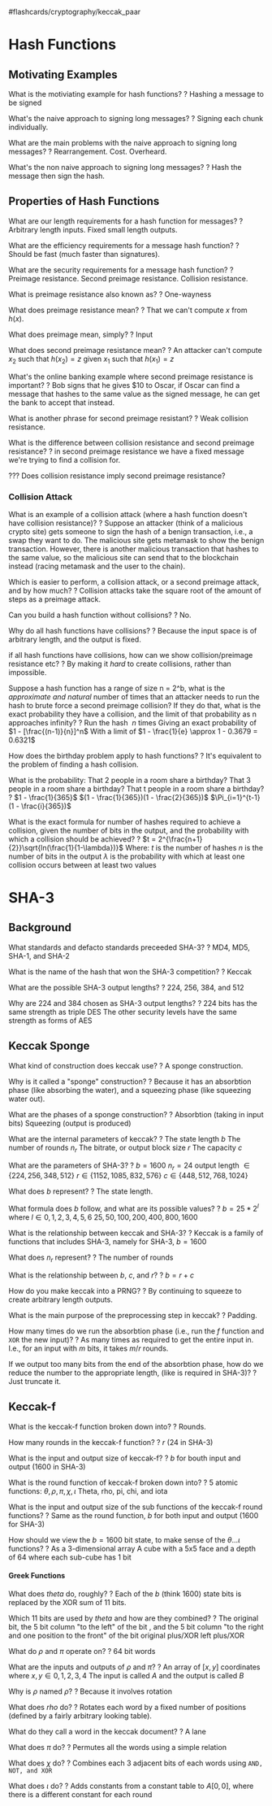 #flashcards/cryptography/keccak_paar

# Hash Functions

## Motivating Examples

What is the motiviating example for hash functions?
?
Hashing a message to be signed
<!--SR:2022-10-27,5,250-->

What's the naive approach to signing long messages?
?
Signing each chunk individually.
<!--SR:2022-10-27,5,250-->

What are the main problems with the naive approach to signing long messages?
?
Rearrangement.
Cost.
Overheard.
<!--SR:2022-10-31,8,250-->

What's the non naive approach to signing long messages?
?
Hash the message then sign the hash.
<!--SR:2022-10-24,4,250-->

## Properties of Hash Functions

What are our length requirements for a hash function for messages?
?
Arbitrary length inputs.
Fixed small length outputs.
<!--SR:2022-10-26,4,250-->

What are the efficiency requirements for a message hash function?
?
Should be fast (much faster than signatures).
<!--SR:2022-10-24,4,250-->

What are the security requirements for a message hash function?
?
Preimage resistance.
Second preimage resistance.
Collision resistance.
<!--SR:2022-10-29,6,230-->

What is preimage resistance also known as?
?
One-wayness
<!--SR:2022-10-29,6,230-->

What does preimage resistance mean?
?
That we can't compute $x$ from $h(x)$.
<!--SR:2022-10-24,4,250-->

What does preimage mean, simply?
?
Input
<!--SR:2022-11-01,9,250-->

What does second preimage resistance mean?
?
An attacker can't compute $x_2$ such that $h(x_2) = z$ given $x_1$ such that $h(x_1) = z$
<!--SR:2022-10-24,4,250-->

What's the online banking example where second preimage resistance is important?
?
Bob signs that he gives $10 to Oscar, if Oscar can find a message that hashes to the same value as the signed message, he can get the bank to accept that instead.
<!--SR:2022-10-25,5,270-->

What is another phrase for second preimage resistant?
?
Weak collision resistance.
<!--SR:2022-10-24,4,250-->

What is the difference between collision resistance and second preimage resistance?
?
in second preimage resistance we have a fixed message we're trying to find a collision for.
<!--SR:2022-10-26,4,250-->

??? Does collision resistance imply second preimage resistance?

### Collision Attack

What is an example of a collision attack (where a hash function doesn't have collision resistance)?
?
Suppose an attacker (think of a malicious crypto site) gets someone to sign the hash of a benign transaction, i.e., a swap they want to do. The malicious site gets metamask to show the benign transaction. However, there is another malicious transaction that hashes to the same value, so the malicious site can send that to the blockchain instead (racing metamask and the user to the chain).
<!--SR:2022-10-24,4,250-->

Which is easier to perform, a collision attack, or a second preimage attack, and by how much?
?
Collision attacks take the square root of the amount of steps as a preimage attack.
<!--SR:2022-11-01,9,250-->

Can you build a hash function without collisions?
?
No.
<!--SR:2022-10-29,6,250-->

Why do all hash functions have collisions?
?
Because the input space is of arbitrary length, and the output is fixed.
<!--SR:2022-10-24,4,250-->

if all hash functions have collisions, how can we show collision/preimage resistance etc?
?
By making it *hard* to create collisions, rather than impossible.
<!--SR:2022-10-24,4,250-->

Suppose a hash function has a range of size n = 2^b, what is the *approximate and natural* number of times that an attacker needs to run the hash to brute force a second preimage collision? If they do that, what is the exact probability they have  a collision, and the limit of that probability as n approaches infinity?
?
Run the hash $~n$ times
Giving an exact probability of $1 - [\frac{(n-1)}{n}]^n$ 
With a limit of $1 - \frac{1}{e} \approx 1 - 0.3679 = 0.6321$
<!--SR:2022-10-24,3,230-->

How does the birthday problem apply to hash functions?
?
It's equivalent to the problem of finding a hash collision.
<!--SR:2022-10-28,6,250-->

What is the probability:
That 2 people in a room share a birthday?
That 3 people in a room share a birthday?
That t people in a room share a birthday?
?
$1 - \frac{1}{365}$
$(1 - \frac{1}{365})(1 - \frac{2}{365})$
$\Pi_{i=1}^{t-1}(1 - \frac{i}{365})$
<!--SR:2022-10-25,3,210-->

What is the exact formula for number of hashes required to achieve a collision, given the number of bits in the output, and the probability with which a collision should be achieved?
?
$t = 2^{\frac{n+1}{2}}\sqrt{ln(\frac{1}{1-\lambda})}$
Where: 
	$t$ is the number of hashes
	$n$ is the number of bits in the output
	$\lambda$ is the probability with which at least one collision occurs between at least two values
<!--SR:2022-10-24,3,230-->


# SHA-3

## Background

What standards and defacto standards preceeded SHA-3?
?
MD4, MD5, SHA-1, and SHA-2
<!--SR:2022-10-26,4,250-->

What is the name of the hash that won the SHA-3 competition?
?
Keccak
<!--SR:2022-10-24,4,250-->

What are the possible SHA-3 output lengths?
?
224, 256, 384, and 512
<!--SR:2022-10-24,3,230-->

Why are 224 and 384 chosen as SHA-3 output lengths?
?
224 bits has the same strength as triple DES
The other security levels have the same strength as forms of AES
<!--SR:2022-10-24,4,250-->

## Keccak Sponge

What kind of construction does keccak use?
?
A sponge construction.
<!--SR:2022-10-27,5,250-->

Why is it called a "sponge" construction?
?
Because it has an absorbtion phase (like absorbing the water), and a squeezing phase (like squeezing water out).
<!--SR:2022-10-28,6,250-->

What are the phases of a sponge construction?
?
Absorbtion (taking in input bits)
Squeezing (output is produced)
<!--SR:2022-10-26,4,250-->

What are the internal parameters of keccak?
?
The state length $b$ 
The number of rounds $n_r$
The bitrate, or output block size $r$
The capacity $c$
<!--SR:2022-10-29,6,230-->

What are the parameters of SHA-3?
?
$b = 1600$
$n_r = 24$
output length $\in \{224, 256, 348, 512\}$
$r \in \{1152, 1085, 832, 576\}$
$c \in \{448, 512, 768, 1024\}$
<!--SR:2022-10-24,1,170-->

What does $b$ represent?
?
The state length.
<!--SR:2022-10-24,4,250-->

What formula does $b$ follow, and what are its possible values?
?
$b = 25 * 2^l$ where $l \in {0,1,2,3,4,5,6}$
${25, 50, 100, 200, 400, 800, 1600}$
<!--SR:2022-10-29,6,230-->

What is the relationship between keccak and SHA-3?
?
Keccak is a family of functions that includes SHA-3, namely for SHA-3, $b=1600$
<!--SR:2022-10-24,4,250-->

What does $n_r$ represent?
?
The number of rounds
<!--SR:2022-10-24,4,250-->

What is the relationship between $b$, $c$, and $r$?
?
$b = r + c$
<!--SR:2022-10-30,7,250-->

How do you make keccak into a PRNG?
?
By continuing to squeeze to create arbitrary length outputs.
<!--SR:2022-10-27,5,250-->

What is the main purpose of the preprocessing step in keccak?
?
Padding.
<!--SR:2022-10-27,5,250-->

How many times do we run the absorbtion phase (i.e., run the $f$ function and `XOR` the new input)?
?
As many times as required to get the entire input in.
I.e., for an input with $m$ bits, it takes $m/r$ rounds.
<!--SR:2022-10-30,7,250-->

If we output too many bits from the end of the absorbtion phase, how do we reduce the number to the appropriate length, (like is required in SHA-3)?
?
Just truncate it.
<!--SR:2022-10-24,4,250-->

## Keccak-f

What is the keccak-f function broken down into?
?
Rounds.
<!--SR:2022-10-24,4,250-->

How many rounds in the keccak-f function?
?
$r$ (24 in SHA-3)
<!--SR:2022-11-01,9,250-->

What is the input and output size of keccak-f?
?
$b$ for bouth input and output (1600 in SHA-3)
<!--SR:2022-10-31,8,250-->

What is the round function of keccak-f broken down into?
?
5 atomic functions:
$\theta, \rho, \pi, \chi, \iota$
Theta, rho, pi, chi, and iota
<!--SR:2022-10-25,2,190-->

What is the input and output size of the sub functions of the keccak-f round functions?
?
Same as the round function, $b$ for both input and output (1600 for SHA-3)
<!--SR:2022-11-02,10,250-->

How should we view the $b = 1600$ bit state, to make sense of the $\theta ... \iota$ functions?
?
As a 3-dimensional array
A cube with a 5x5 face and a depth of 64 where each sub-cube has 1 bit
<!--SR:2022-10-26,4,250-->

#### Greek Functions

What does $theta$ do, roughly?
?
Each of the $b$ (think $1600$) state bits is replaced by the XOR sum of 11 bits.
<!--SR:2022-10-24,3,230-->

Which 11 bits are used by $theta$ and how are they combined?
?
The original bit, the 5 bit column "to the left" of the bit  , and the 5 bit column "to the right and one position to the front" of the bit
original plus/XOR left plus/XOR
<!--SR:2022-11-02,10,250-->

What do $\rho$ and $\pi$ operate on?
?
64 bit words
<!--SR:2022-10-31,8,250-->

 What are the inputs and outputs of $\rho$ and $\pi$?
 ?
 An array of $[x,y]$ coordinates where $x,y \in 0,1,2,3,4$
The input is called $A$ and the output is called $B$

Why is $\rho$ named $\rho$?
?
Because it involves rotation
<!--SR:2022-11-02,10,250-->

What does $rho$ do?
?
Rotates each word by a fixed number of positions (defined by a fairly arbitrary looking table).
<!--SR:2022-10-28,6,250-->

What do they call a word in the keccak document?
?
A lane
<!--SR:2022-10-29,6,250-->

What does $\pi$ do?
?
Permutes all the words using a simple relation
<!--SR:2022-10-25,2,230-->

What does $\chi$ do?
?
Combines each 3 adjacent bits of each words using `AND, NOT, and XOR`
<!--SR:2022-10-25,2,230-->

What does $\iota$ do?
?
Adds constants from a constant table to $A[0,0]$, where there is a different constant for each round
<!--SR:2022-10-25,3,210-->




